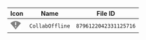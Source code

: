 | Icon | Name | File ID |
| ---  | ---  | ---     |
| ![](CollabOffline.png) | `CollabOffline` | `8796122042331125716` |
